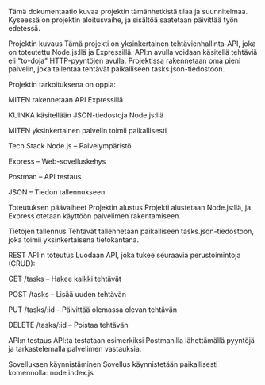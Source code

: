 Tämä dokumentaatio kuvaa projektin tämänhetkistä tilaa ja suunnitelmaa. Kyseessä on projektin aloitusvaihe, ja sisältöä saatetaan päivittää työn edetessä.

Projektin kuvaus
Tämä projekti on yksinkertainen tehtävienhallinta-API, joka on toteutettu Node.js:llä ja Expressillä. API:n avulla voidaan käsitellä tehtäviä eli "to-doja" HTTP-pyyntöjen avulla. Projektissa rakennetaan oma pieni palvelin, joka tallentaa tehtävät paikalliseen tasks.json-tiedostoon.

Projektin tarkoituksena on oppia:

MITEN
rakennetaan API Expressillä

KUINKA 
käsitellään JSON-tiedostoja Node.js:llä

MITEN 
yksinkertainen palvelin toimii paikallisesti

Tech Stack
Node.js – Palvelympäristö

Express – Web-sovelluskehys

Postman – API testaus

JSON – Tiedon tallennukseen

Toteutuksen päävaiheet
Projektin alustus
Projekti alustetaan Node.js:llä, ja Express otetaan käyttöön palvelimen rakentamiseen.

Tietojen tallennus
Tehtävät tallennetaan paikalliseen tasks.json-tiedostoon, joka toimii yksinkertaisena tietokantana.

REST API:n toteutus
Luodaan API, joka tukee seuraavia perustoimintoja (CRUD):

GET /tasks – Hakee kaikki tehtävät

POST /tasks – Lisää uuden tehtävän

PUT /tasks/:id – Päivittää olemassa olevan tehtävän

DELETE /tasks/:id – Poistaa tehtävän

API:n testaus
API:ta testataan esimerkiksi Postmanilla lähettämällä pyyntöjä ja tarkastelemalla palvelimen vastauksia.

Sovelluksen käynnistäminen
Sovellus käynnistetään paikallisesti komennolla: node index.js

